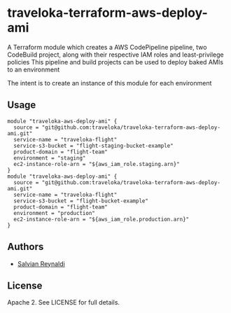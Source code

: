# traveloka-terraform-aws-deploy-ami
A Terraform module which creates a AWS CodePipeline pipeline, two CodeBuild project, along with their respective IAM roles and least-privilege policies
This pipeline and build projects can be used to deploy baked AMIs to an environment

The intent is to create an instance of this module for each environment

## Usage
```
module "traveloka-aws-deploy-ami" {
  source = "git@github.com:traveloka/traveloka-terraform-aws-deploy-ami.git"
  service-name = "traveloka-flight"
  service-s3-bucket = "flight-staging-bucket-example"
  product-domain = "flight-team"
  environment = "staging"
  ec2-instance-role-arn = "${aws_iam_role.staging.arn}"
}
module "traveloka-aws-deploy-ami" {
  source = "git@github.com:traveloka/traveloka-terraform-aws-deploy-ami.git"
  service-name = "traveloka-flight"
  service-s3-bucket = "flight-bucket-example"
  product-domain = "flight-team"
  environment = "production"
  ec2-instance-role-arn = "${aws_iam_role.production.arn}"
}

```

## Authors

 - [Salvian Reynaldi](https://github.com/salvianreynaldi)


## License

Apache 2. See LICENSE for full details.
